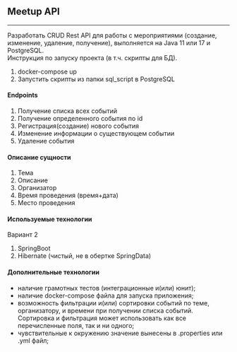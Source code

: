## Meetup API
***
Разработать CRUD Rest API для работы с мероприятиями (создание, изменение,
удаление, получение), выполняется на Java 11 или 17 и PostgreSQL.<br>
Инструкция по запуску проекта (в т.ч. скрипты для БД).
1. docker-compose up
2. Запустить скрипты из папки sql_script в PostgreSQL

#### Endpoints
1. Получение списка всех событий
2. Получение определенного события по id
3. Регистрация(создание) нового события
4. Изменение информации о существующем событии
5. Удаление события

#### Описание сущности
1. Тема
2. Описание
3. Организатор
4. Время проведения (время+дата)
5. Место проведения
#### Используемые технологии

Вариант 2
1. SpringBoot
2. Hibernate (чистый, не в обертке SpringData)

#### Дополнительные технологии
- наличие грамотных тестов (интеграционные и(или) юнит);
- наличие docker-compose файла для запуска приложения;
- возможность фильтрации и(или) сортировки событий по теме, организатору, и
    времени при получении списка событий. Сортировка и фильтрация может использовать
    как все перечисленные поля, так и ни одного;
- чувствительные к окружению значение вынесены в .properties или .yml файл;

